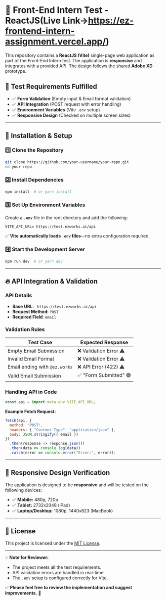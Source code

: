 # 📌 Front-End Intern Test - ReactJS(Live Link->https://ez-frontend-intern-assignment.vercel.app/)

This repository contains a **ReactJS (Vite)** single-page web application as part of the Front-End Intern test. The application is **responsive** and integrates with a provided API. The design follows the shared **Adobe XD** prototype.

## 📜 Test Requirements Fulfilled
- ✅ **Form Validation** (Empty input & Email format validation)
- ✅ **API Integration** (POST request with error handling)
- ✅ **Environment Variables** (Vite `.env` setup)
- ✅ **Responsive Design** (Checked on multiple screen sizes)

---

## 🚀 Installation & Setup

### **1️⃣ Clone the Repository**
```sh
git clone https://github.com/your-username/your-repo.git
cd your-repo
```

### **2️⃣ Install Dependencies**
```sh
npm install  # or yarn install
```

### **3️⃣ Set Up Environment Variables**
Create a **`.env`** file in the root directory and add the following:
```env
VITE_API_URL= https://test.ezworks.ai/api
```

✅ **Vite automatically loads `.env` files**—no extra configuration required.

### **4️⃣ Start the Development Server**
```sh
npm run dev  # or yarn dev
```

---

## 🔥 API Integration & Validation
### **API Details**
- **Base URL**: ` https://test.ezworks.ai/api`
- **Request Method**: `POST`
- **Required Field**: `email`

### **Validation Rules**
| Test Case                   | Expected Response        |
|----------------------------|-------------------------|
| Empty Email Submission     | ❌ Validation Error ⚠   |
| Invalid Email Format       | ❌ Validation Error ⚠   |
| Email ending with `@ez.works` | ❌ API Error (422) ⚠ |
| Valid Email Submission     | ✅ "Form Submitted" 🟢 |

### **Handling API in Code**
```js
const api = import.meta.env.VITE_API_URL;
```

**Example Fetch Request:**
```js
fetch(api, {
  method: "POST",
  headers: { "Content-Type": "application/json" },
  body: JSON.stringify({ email })
})
  .then(response => response.json())
  .then(data => console.log(data))
  .catch(error => console.error("Error:", error));
```

---

## 📱 Responsive Design Verification
The application is designed to be **responsive** and will be tested on the following devices:
- ✅ **Mobile:** 480p, 720p
- ✅ **Tablet:** 2732x2048 (iPad)
- ✅ **Laptop/Desktop:** 1080p, 1440x823 (MacBook)

---

## 📜 License
This project is licensed under the [MIT License](LICENSE).

---

💡 **Note for Reviewer:**
- The project meets all the test requirements.
- API validation errors are handled in real-time.
- The `.env` setup is configured correctly for Vite.

✅ **Please feel free to review the implementation and suggest improvements.** 🚀

